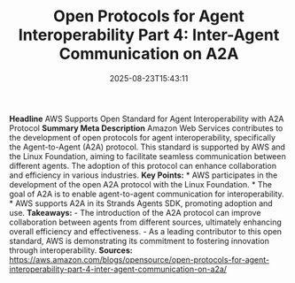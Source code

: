 ﻿---
title: "Open Protocols for Agent Interoperability Part 4: Inter-Agent Communication on A2A"
date: "2025-08-23T15:43:11"
category: "Markets"
summary: ""
slug: "open protocols for agent interoperability part 4 interagent "
source_urls:
  - "https://aws.amazon.com/blogs/opensource/open-protocols-for-agent-interoperability-part-4-inter-agent-communication-on-a2a/"
seo:
  title: "Open Protocols for Agent Interoperability Part 4: Inter-Agent Communication on A2A | Hash n Hedge"
  description: ""
  keywords: ["news", "markets", "brief"]
---
**Headline** AWS Supports Open Standard for Agent Interoperability with A2A Protocol  **Summary Meta Description** Amazon Web Services contributes to the development of open protocols for agent interoperability, specifically the Agent-to-Agent (A2A) protocol. This standard is supported by AWS and the Linux Foundation, aiming to facilitate seamless communication between different agents. The adoption of this protocol can enhance collaboration and efficiency in various industries.  **Key Points:**  * AWS participates in the development of the open A2A protocol with the Linux Foundation. * The goal of A2A is to enable agent-to-agent communication for interoperability. * AWS supports A2A in its Strands Agents SDK, promoting adoption and use.  **Takeaways:** - The introduction of the A2A protocol can improve collaboration between agents from different sources, ultimately enhancing overall efficiency and effectiveness. - As a leading contributor to this open standard, AWS is demonstrating its commitment to fostering innovation through interoperability.  **Sources:** https://aws.amazon.com/blogs/opensource/open-protocols-for-agent-interoperability-part-4-inter-agent-communication-on-a2a/ 
